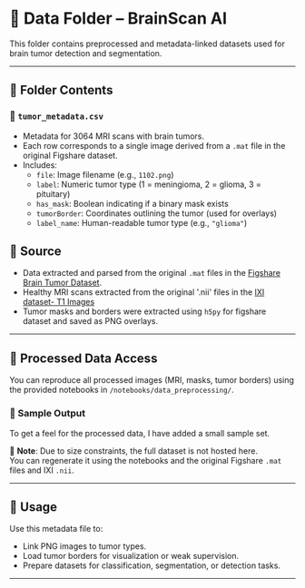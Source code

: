 # 📁 Data Folder – BrainScan AI

This folder contains preprocessed and metadata-linked datasets used for brain tumor detection and segmentation.

---

## 🧠 Folder Contents

### 🔹 `tumor_metadata.csv`
- Metadata for 3064 MRI scans with brain tumors.
- Each row corresponds to a single image derived from a `.mat` file in the original Figshare dataset.
- Includes:
  - `file`: Image filename (e.g., `1102.png`)
  - `label`: Numeric tumor type (1 = meningioma, 2 = glioma, 3 = pituitary)
  - `has_mask`: Boolean indicating if a binary mask exists
  - `tumorBorder`: Coordinates outlining the tumor (used for overlays)
  - `label_name`: Human-readable tumor type (e.g., `"glioma"`)

## 🧬 Source

- Data extracted and parsed from the original `.mat` files in the [Figshare Brain Tumor Dataset](https://figshare.com/articles/dataset/brain_tumor_dataset/1512427?file=51340418).
- Healthy MRI scans extracted from the original '.nii' files in the [IXI dataset- T1 Images](https://brain-development.org/ixi-dataset/?utm_source=chatgpt.com)
- Tumor masks and borders were extracted using `h5py` for figshare dataset and saved as PNG overlays.

---

## 🧾 Processed Data Access

You can reproduce all processed images (MRI, masks, tumor borders) using the provided notebooks in `/notebooks/data_preprocessing/`.

### 🔗 Sample Output
To get a feel for the processed data, I have added a small sample set.

📌 **Note**: Due to size constraints, the full dataset is not hosted here.  
You can regenerate it using the notebooks and the original Figshare `.mat` files and IXI `.nii`. 

---

## 📌 Usage

Use this metadata file to:
- Link PNG images to tumor types.
- Load tumor borders for visualization or weak supervision.
- Prepare datasets for classification, segmentation, or detection tasks.

---
